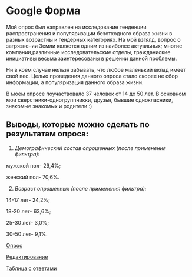 # Google Форма 

Мой опрос был направлен на исследование тенденции распространения и популяризации безотходного образа жизни в разных возрастны и гендерных категориях.
На мой взгялд, вопрос о загрязнении Земли является одним из наиболее актуальных; многие компании,различные исследовательские отделы, гражданиские инициативы весьма заинтересованы в решении данной проблемы. 

Ни в коем случае нельзя забывать, что любое маленький вклад имеет свой вес. 
Целью проведения данного опроса стало скорее не сбор информации, а популяризация данного образа жизни. 

В моем опросе поучаствовало 37 человек от 14 до 50 лет. В основном мои сверстники-одногруппникки, друзья, бывшие однокласники, знакомые знакомых и родители :)

## Выводы, которые можно сделать по результатам опроса:

1. *Демографический состав опрошенных (после применения фильтра):*

мужской пол- 29,4%;

женский пол- 70,6%.

2. *Возраст опрошенных (после применения фильтра):*

14-17 лет- 24,2%; 

18-20 лет- 63,6%; 

25-30 лет- 3,0%; 

30-50 лет- 9,1%.

[Опрос](https://goo.gl/forms/21VAmAydTNRESnRy2)

[Редактирование](https://docs.google.com/forms/d/1yFIbT_ar-GT8DrzJS754pD0qfDh57V8sCpwEQ9AraXI/edit?usp=sharing)

[Таблица с ответами](https://docs.google.com/spreadsheets/d/1s0AYDeUVT9pKqrKt-NiJmjriK1SoNbgxj5abuYO-Ab4/edit?usp=sharing)
